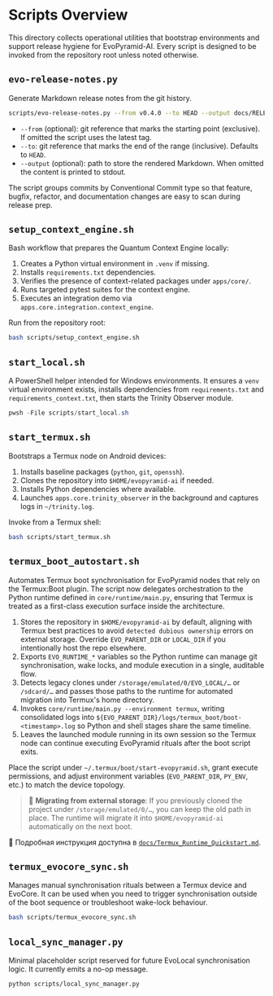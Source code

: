 # Scripts Overview

This directory collects operational utilities that bootstrap environments and
support release hygiene for EvoPyramid-AI. Every script is designed to be
invoked from the repository root unless noted otherwise.

## `evo-release-notes.py`

Generate Markdown release notes from the git history.

```bash
scripts/evo-release-notes.py --from v0.4.0 --to HEAD --output docs/RELEASE_NOTES.md
```

- `--from` (optional): git reference that marks the starting point (exclusive).
  If omitted the script uses the latest tag.
- `--to`: git reference that marks the end of the range (inclusive). Defaults
  to `HEAD`.
- `--output` (optional): path to store the rendered Markdown. When omitted the
  content is printed to stdout.

The script groups commits by Conventional Commit type so that feature, bugfix,
refactor, and documentation changes are easy to scan during release prep.

## `setup_context_engine.sh`

Bash workflow that prepares the Quantum Context Engine locally:

1. Creates a Python virtual environment in `.venv` if missing.
2. Installs `requirements.txt` dependencies.
3. Verifies the presence of context-related packages under `apps/core/`.
4. Runs targeted pytest suites for the context engine.
5. Executes an integration demo via `apps.core.integration.context_engine`.

Run from the repository root:

```bash
bash scripts/setup_context_engine.sh
```

## `start_local.sh`

A PowerShell helper intended for Windows environments. It ensures a `venv`
virtual environment exists, installs dependencies from `requirements.txt` and
`requirements_context.txt`, then starts the Trinity Observer module.

```powershell
pwsh -File scripts/start_local.sh
```

## `start_termux.sh`

Bootstraps a Termux node on Android devices:

1. Installs baseline packages (`python`, `git`, `openssh`).
2. Clones the repository into `$HOME/evopyramid-ai` if needed.
3. Installs Python dependencies where available.
4. Launches `apps.core.trinity_observer` in the background and captures logs in
   `~/trinity.log`.

Invoke from a Termux shell:

```bash
bash scripts/start_termux.sh
```

## `termux_boot_autostart.sh`

Automates Termux boot synchronisation for EvoPyramid nodes that rely on the
Termux:Boot plugin. The script now delegates orchestration to the Python
runtime defined in `core/runtime/main.py`, ensuring that Termux is treated as a
first-class execution surface inside the architecture.

1. Stores the repository in `$HOME/evopyramid-ai` by default, aligning with
   Termux best practices to avoid `detected dubious ownership` errors on
   external storage. Override `EVO_PARENT_DIR` or `LOCAL_DIR` if you intentionally
   host the repo elsewhere.
2. Exports `EVO_RUNTIME_*` variables so the Python runtime can manage git
   synchronisation, wake locks, and module execution in a single, auditable
   flow.
3. Detects legacy clones under `/storage/emulated/0/EVO_LOCAL/…` or `/sdcard/…`
   and passes those paths to the runtime for automated migration into Termux's
   home directory.
4. Invokes `core/runtime/main.py --environment termux`, writing consolidated
   logs into `${EVO_PARENT_DIR}/logs/termux_boot/boot-<timestamp>.log` so Python
   and shell stages share the same timeline.
5. Leaves the launched module running in its own session so the Termux node can
   continue executing EvoPyramid rituals after the boot script exits.

Place the script under `~/.termux/boot/start-evopyramid.sh`, grant execute
permissions, and adjust environment variables (`EVO_PARENT_DIR`, `PY_ENV`, etc.)
to match the device topology.

> 🔁 **Migrating from external storage**: If you previously cloned the project
> under `/storage/emulated/0/…`, you can keep the old path in place. The runtime
> will migrate it into `$HOME/evopyramid-ai` automatically on the next boot.

📘 Подробная инструкция доступна в
[`docs/Termux_Runtime_Quickstart.md`](../docs/Termux_Runtime_Quickstart.md).

## `termux_evocore_sync.sh`

Manages manual synchronisation rituals between a Termux device and EvoCore. It
can be used when you need to trigger synchronisation outside of the boot
sequence or troubleshoot wake-lock behaviour.

```bash
bash scripts/termux_evocore_sync.sh
```

## `local_sync_manager.py`

Minimal placeholder script reserved for future EvoLocal synchronisation logic.
It currently emits a no-op message.

```bash
python scripts/local_sync_manager.py
```
